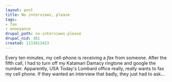 ```yaml
--- 
layout: post
title: No interviews, please
tags: 
- fax
- annoyance
drupal_path: no-interviews-please
drupal_nid: 381
created: 1133813423
---
```

Every ten minutes, my cell-phone is receiving a <i>fax</i> from someone. After the fifth call, I had to turn off my Katamari Damacy ringtone and google the number. Apparently, USA Today's Lombard office really, really wants to fax my cell phone. If they wanted an interview that badly, they just had to ask...
